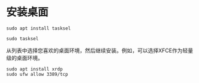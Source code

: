 # 安装桌面

```shell
sudo apt install tasksel

sudo tasksel
```

从列表中选择您喜欢的桌面环境，然后继续安装。例如，可以选择XFCE作为轻量级的桌面环境。

```shell
sudo apt install xrdp
sudo ufw allow 3389/tcp
```